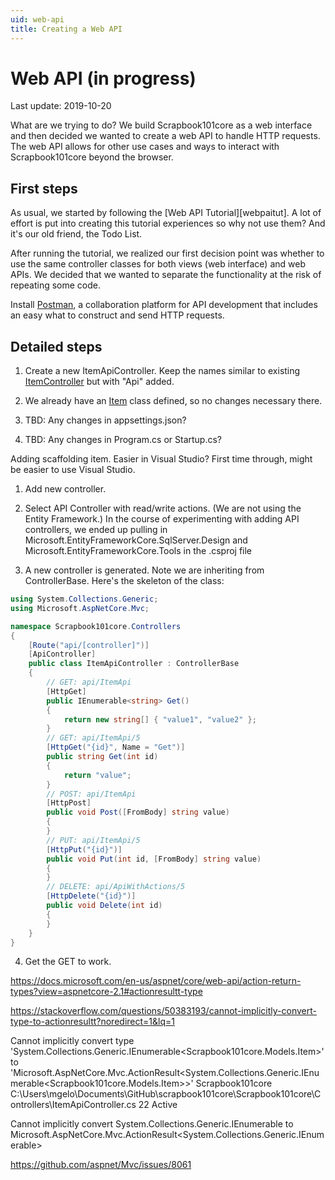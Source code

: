 ```yaml
---
uid: web-api
title: Creating a Web API
---
```

# Web API (in progress)

Last update: 2019-10-20

What are we trying to do? We build Scrapbook101core as a web interface and then decided we wanted to create a web API to handle HTTP requests. The web API allows for other use cases and ways to interact with Scrapbook101core beyond the browser.

## First steps

As usual, we started by following the [Web API Tutorial][webpaitut]. A lot of effort is put into creating this tutorial experiences so why not use them? And it's our old friend, the Todo List.

After running the tutorial, we realized our first decision point was whether to use the same controller classes for both views (web interface) and web APIs. We decided that we wanted to separate the functionality at the risk of repeating some code.

Install [Postman][postman], a collaboration platform for API development that includes an easy what to construct and send HTTP requests.

## Detailed steps

1. Create a new ItemApiController. Keep the names similar to existing [ItemController](xref:Scrapbook101core.Controllers.ItemController) but with "Api" added.

2. We already have an [Item](xref:Scrapbook101core.Models.Item) class defined, so no changes necessary there. 

3. TBD: Any changes in appsettings.json?

4. TBD: Any changes in Program.cs or Startup.cs?

Adding scaffolding item. Easier in Visual Studio? First time through, might be easier to use Visual Studio.

1. Add new controller.

2. Select API Controller with read/write actions. (We are not using the Entity Framework.) In the course of experimenting with adding API controllers, we ended up pulling in Microsoft.EntityFrameworkCore.SqlServer.Design and Microsoft.EntityFrameworkCore.Tools in the .csproj file

3. A new controller is generated. Note we are inheriting from ControllerBase. Here's the skeleton of the class:

```c#
using System.Collections.Generic;
using Microsoft.AspNetCore.Mvc;

namespace Scrapbook101core.Controllers
{
    [Route("api/[controller]")]
    [ApiController]
    public class ItemApiController : ControllerBase
    {
        // GET: api/ItemApi
        [HttpGet]
        public IEnumerable<string> Get()
        {
            return new string[] { "value1", "value2" };
        }
        // GET: api/ItemApi/5
        [HttpGet("{id}", Name = "Get")]
        public string Get(int id)
        {
            return "value";
        }
        // POST: api/ItemApi
        [HttpPost]
        public void Post([FromBody] string value)
        {
        }
        // PUT: api/ItemApi/5
        [HttpPut("{id}")]
        public void Put(int id, [FromBody] string value)
        {
        }
        // DELETE: api/ApiWithActions/5
        [HttpDelete("{id}")]
        public void Delete(int id)
        {
        }
    }
}
```

4. Get the GET to work.

https://docs.microsoft.com/en-us/aspnet/core/web-api/action-return-types?view=aspnetcore-2.1#actionresultt-type

https://stackoverflow.com/questions/50383193/cannot-implicitly-convert-type-to-actionresultt?noredirect=1&lq=1

Cannot implicitly convert type 'System.Collections.Generic.IEnumerable<Scrapbook101core.Models.Item>' to 'Microsoft.AspNetCore.Mvc.ActionResult<System.Collections.Generic.IEnumerable<Scrapbook101core.Models.Item>>'	Scrapbook101core	C:\Users\mgelo\Documents\GitHub\scrapbook101core\Scrapbook101core\Controllers\ItemApiController.cs	22	Active

Cannot implicitly convert System.Collections.Generic.IEnumerable to Microsoft.AspNetCore.Mvc.ActionResult<System.Collections.Generic.IEnumerable>

https://github.com/aspnet/Mvc/issues/8061


[webapitut]: https://docs.microsoft.com/en-us/aspnet/core/tutorials/first-web-api?view=aspnetcore-3.0&tabs=visual-studio
[postman]: https://www.getpostman.com/downloads/
